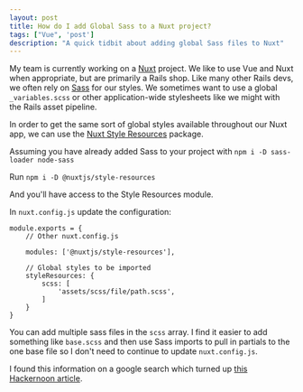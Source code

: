 ```yaml
---
layout: post
title: How do I add Global Sass to a Nuxt project? 
tags: ["Vue", 'post']
description: "A quick tidbit about adding global Sass files to Nuxt"
---
```


My team is currently working on a [Nuxt](https://nuxtjs.org/) project. We like to use Vue and Nuxt when appropriate, but are primarily a Rails shop. Like many other Rails devs, we often rely on [Sass](https://sass-lang.com/) for our styles. We sometimes want to use a global `_variables.scss` or other application-wide stylesheets like we might with the Rails asset pipeline. 

In order to get the same sort of global styles available throughout our Nuxt app, we can use the [Nuxt Style Resources](https://www.npmjs.com/package/@nuxtjs/style-resources) package. 

Assuming you have already added Sass to your project with `npm i -D sass-loader node-sass`

Run `npm i -D @nuxtjs/style-resources`

And you'll have access to the Style Resources module. 

In `nuxt.config.js` update the configuration: 

```
module.exports = {
    // Other nuxt.config.js
    
    modules: ['@nuxtjs/style-resources'],

    // Global styles to be imported
    styleResources: {
        scss: [
            'assets/scss/file/path.scss',
        ]
    }
}
```

You can add multiple sass files in the `scss` array. I find it easier to add something like `base.scss` and then use Sass imports to pull in partials to the one base file so I don't need to continue to update `nuxt.config.js`.

I found this information on a google search which turned up [this Hackernoon article](https://hackernoon.com/how-i-use-scss-variables-mixins-functions-globally-in-nuxt-js-projects-while-compiling-css-utilit-58bb6ff30438).